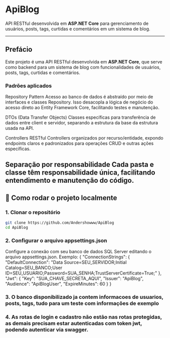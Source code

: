 ﻿# ApiBlog

API RESTful desenvolvida em **ASP.NET Core** para gerenciamento de usuários, posts, tags, curtidas e comentários em um sistema de blog.

---

## Prefácio

Este projeto é uma API RESTful desenvolvida em **ASP.NET Core**, que serve como backend para um sistema de blog com funcionalidades de usuários, posts, tags, curtidas e comentários.
### Padrões aplicados
Repository Pattern
Acesso ao banco de dados é abstraído por meio de interfaces e classes Repository. Isso desacopla a lógica de negócio do acesso direto ao Entity Framework Core, facilitando testes e manutenção.

DTOs (Data Transfer Objects)
Classes específicas para transferência de dados entre client e servidor, separando a estrutura da base da estrutura usada na API.

Controllers RESTful
Controllers organizados por recurso/entidade, expondo endpoints claros e padronizados para operações CRUD e outras ações específicas.

Separação por responsabilidade
Cada pasta e classe têm responsabilidade única, facilitando entendimento e manutenção do código.
---

## 🚀 Como rodar o projeto localmente

### 1. Clonar o repositório
```bash
git clone https://github.com/Andershowww/ApiBlog
cd ApiBlog
```

### 2. Configurar o arquivo appsettings.json
Configure a conexão com seu banco de dados SQL Server editando o arquivo appsettings.json. Exemplo:
{
  "ConnectionStrings": {
    "DefaultConnection": "Data Source=SEU_SERVIDOR;Initial Catalog=SEU_BANCO;User ID=SEU_USUARIO;Password=SUA_SENHA;TrustServerCertificate=True;"
  },
  "Jwt": {
    "Key": "SUA_CHAVE_SECRETA_AQUI",
    "Issuer": "ApiBlog",
    "Audience": "ApiBlogUser",
    "ExpireMinutes": 60
  }
}

### 3. O banco disponibilizado ja contem informacoes de usuarios, posts, tags, tudo para um teste com informações de exemplo

### 4. As rotas de login e cadastro não estão nas rotas protegidas, as demais precisam estar autenticadas com token jwt, podendo autenticar via swagger.

